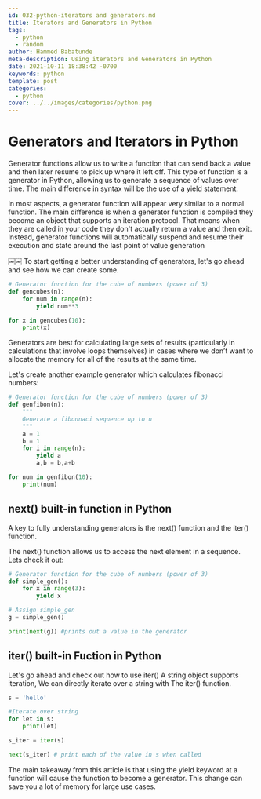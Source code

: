 ```yaml
---
id: 032-python-iterators and generators.md
title: Iterators and Generators in Python
tags:
  - python
  - random
author: Hammed Babatunde
meta-description: Using iterators and Generators in Python
date: 2021-10-11 18:38:42 -0700
keywords: python
template: post
categories:
  - python
cover: ../../images/categories/python.png
---
```


# Generators and Iterators in Python 
Generator functions allow us to write a function that can send back a value and then later resume to pick up where it left off. This type of function is a generator in Python, allowing us to generate a sequence of values over time. The main difference in syntax will be the use of a yield statement.

In most aspects, a generator function will appear very similar to a normal function. The main difference is when a generator function is compiled they become an object that supports an iteration protocol. That means when they are called in your code they don't actually return a value and then exit. Instead, generator functions will automatically suspend and resume their execution and state around the last point of value generation

￼￼ To start getting a better understanding of generators, let's go ahead and see how we can create some.

```python
# Generator function for the cube of numbers (power of 3)
def gencubes(n):
    for num in range(n):
        yield num**3

for x in gencubes(10):
    print(x)
```
Generators are best for calculating large sets of results (particularly in calculations that involve loops themselves) in cases where we don’t want to allocate the memory for all of the results at the same time.

Let's create another example generator which calculates fibonacci numbers:
```python
# Generator function for the cube of numbers (power of 3)
def genfibon(n):
    """
    Generate a fibonnaci sequence up to n
    """
    a = 1
    b = 1
    for i in range(n):
        yield a
        a,b = b,a+b

for num in genfibon(10):
    print(num)
```

## next() built-in function in Python
A key to fully understanding generators is the next() function and the iter() function.

The next() function allows us to access the next element in a sequence. Lets check it out:
```python
# Generator function for the cube of numbers (power of 3)
def simple_gen():
    for x in range(3):
        yield x

# Assign simple_gen 
g = simple_gen()

print(next(g)) #prints out a value in the generator
```

## iter() built-in Fuction in Python
Let's go ahead and check out how to use iter()
 A string object supports iteration, We can directly iterate over a string with The iter() function.
```python
s = 'hello'

#Iterate over string
for let in s:
    print(let)

s_iter = iter(s)

next(s_iter) # print each of the value in s when called 
```

The main takeaway from this article is that using the yield keyword at a function will cause the function to become a generator. This change can save you a lot of memory for large use cases.
